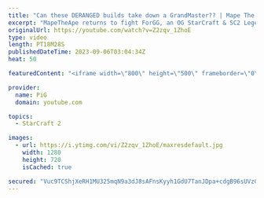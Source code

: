 ```yaml
---
title: "Can these DERANGED builds take down a GrandMaster?? | Mape The Ape #4 - StarCraft 2"
excerpt: "MapeTheApe returns to fight ForGG, an OG StarCraft & SC2 Legend! This is Maplez's #4 appearance on the PiG channel, and continues to bring out the most deranged and psychopathic builds & plays you've ever seen. I don't think MapeTheApe has ever played a serious game of SC2 in their life!  -- 🐷 Second"
originalUrl: https://youtube.com/watch?v=Z2zqv_1ZhoE
type: video
length: PT18M28S
publishedDateTime: 2023-09-06T03:04:34Z
heat: 50

featuredContent: "<iframe width=\"800\" height=\"500\" frameborder=\"0\" src=\"https://www.youtube.com/embed/Z2zqv_1ZhoE\" allow=\"accelerometer; autoplay; encrypted-media; gyroscope; picture-in-picture\" allowfullscreen></iframe>"

provider:
  name: PiG
  domain: youtube.com

topics:
  - StarCraft 2

images:
  - url: https://i.ytimg.com/vi/Z2zqv_1ZhoE/maxresdefault.jpg
    width: 1280
    height: 720
    isCached: true

secured: "Vuc9TCShjXeRH1MU325mqN9a3dJ8sAFnsKyyh1GdU7TanJDpa+cdgB96sUVzGKW41eyj/ychkrWGm/XDClPGzHw7C5j0jHMgecKpSqEo1cqMAcOWQI6p/pHo/n2iN7WfqS/uasoL+fT6yTW/kDPRByPTMd1+9utQEkWvDGSOkVhlKvJIPF2nA707VJ1cL0eIJr7uiy6L7uy145kJ3EVsGxHabNT3cLrQ9bkKUegAOiaU3QwA4V8ehlFGS4tye16lJmg+Pdnudn0cDiQgKUtats9awnEojdMC/ulPpuOwAaBDTXIgNja4eNwt/cTxx0/3VTOCS5mBIP9APH1KMiP92Y+HgnD1YfXCsUy8gGSh/WXrQQqk0my3spxCrINTtmHNPTD4a6uAZOIp7TEZfnuTrRiUZ++R+G6WoEbhBnmraKg=;NzE/Y/msPMJMPPSzj7y8lg=="
---
```


